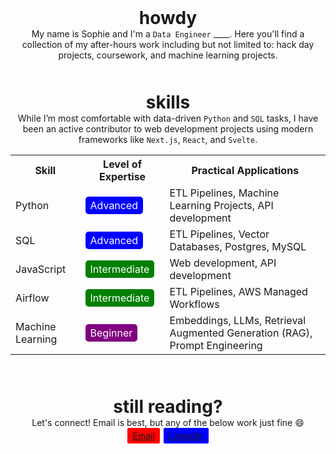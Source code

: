<main style="display: flex; flex-direction: column; gap: 50px">
    <div class="intro" style="display: flex; flex-direction: column; align-items: center;">
        <!-- <img src="/images/howdy.jpg"/> -->
        <h1 style="margin: 0;">howdy</h1>
        <div class="description" style="text-align: center;">
            My name is Sophie and I'm a <code>Data Engineer</code> ____. Here you'll find a collection of my after-hours work including but not limited to: hack day projects, coursework, and machine learning projects. 
        </div>
    </div>
    <div class="skills" style="display: flex; flex-direction: column; align-items: center;">
        <!-- <img src="/images/skills.jpg" style="display: flex;margin-right: 70px;"/> -->
        <h1 style="margin: 0;">skills</h1>
        <div class="description" style="text-align: center;">
            While I’m most comfortable with data-driven <code>Python</code> and <code>SQL</code> tasks, I have been an active contributor to web development projects using modern frameworks like <code>Next.js</code>, <code>React</code>, and <code>Svelte</code>.
        </div>
        <table style="width: 100%">
            <tr>
                <th>Skill</th>
                <th>Level of Expertise</th>
                <th>Practical Applications</th>
            </tr>
            <tr>
                <td>Python</td>
                <td><span class="advanced-tag" style="background: blue; padding: 4px 8px; border-radius: 5px; color: white;">Advanced</span></td>
                <td>ETL Pipelines, Machine Learning Projects, API development</td>
            </tr>
            <tr>
                <td>SQL</td>
                <td><span class="advanced-tag" style="background: blue; padding: 4px 8px; border-radius: 5px; color: white;">Advanced</span></td>
                <td>ETL Pipelines, Vector Databases, Postgres, MySQL</td>
            </tr>
            <tr>
                <td>JavaScript</td>
                <td><span class="intermediate-tag" style="background: green; padding: 4px 8px; border-radius: 5px; color: white;">Intermediate</span></td>
                <td>Web development, API development</td>
            </tr>
            <tr>
                <td>Airflow</td>
                <td><span class="intermediate-tag" style="background: green; padding: 4px 8px; border-radius: 5px; color: white;">Intermediate</span></td>
                <td>ETL Pipelines, AWS Managed Workflows</td>
            </tr>
            <tr>
                <td>Machine Learning</td>
                <td><span class="beginner-tag" style="background: purple; padding: 4px 8px; border-radius: 5px; color: white;">Beginner</span></td>
                <td>Embeddings, LLMs, Retrieval Augmented Generation (RAG), Prompt Engineering</td>
            </tr>
        </table>
    </div>
        <div class="contact" style="display: flex; flex-direction: column; align-items: center;">
        <!-- <img src="/images/still-reading.jpg"/> -->
        <h1 style="margin: 0;">still reading?</h1>
        <div class="description" style="text-align: center;">
            Let's connect! Email is best, but any of the below work just fine 😄
        </div>
        <div class="connect-buttons" style="display: flex; gap: 6px">
            <a class="email" href="mailto:sophie.marshall98@gmail.com" style="background: red; padding: 4px 8px; border-radius: 2px">
                Email
            </a>
            <a class="linkedin" href="https://www.linkedin.com/in/sophie-marshall-07592a192/" style="background: blue; padding: 4px 8px; border-radius: 2px">
                LinkedIn
            </a>
        </div>
    </div>
</main>

